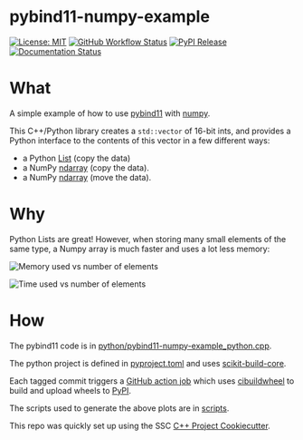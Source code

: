 # pybind11-numpy-example

[![License: MIT](https://img.shields.io/badge/License-MIT-yellow.svg)](https://opensource.org/licenses/MIT)
[![GitHub Workflow Status](https://img.shields.io/github/actions/workflow/status/lkeegan/pybind11-numpy-example/ci.yml?branch=main)](https://github.com/lkeegan/pybind11-numpy-example/actions/workflows/ci.yml)
[![PyPI Release](https://img.shields.io/pypi/v/pybind11-numpy-example.svg)](https://pypi.org/project/pybind11-numpy-example)
[![Documentation Status](https://readthedocs.org/projects/pybind11-numpy-example/badge/)](https://pybind11-numpy-example.readthedocs.io/)

# What

A simple example of how to use [pybind11](https://github.com/pybind/pybind11) with [numpy](https://numpy.org/).

This C++/Python library creates a `std::vector` of 16-bit ints,
and provides a Python interface to the contents of this vector in a few different ways:

- a Python [List](https://docs.python.org/3/tutorial/datastructures.html#more-on-lists) (copy the data)
- a NumPy [ndarray](https://numpy.org/doc/stable/reference/generated/numpy.ndarray.html) (copy the data).
- a NumPy [ndarray](https://numpy.org/doc/stable/reference/generated/numpy.ndarray.html) (move the data).

# Why

Python Lists are great!
However, when storing many small elements of the same type,
a Numpy array is much faster and uses a lot less memory:

![Memory used vs number of elements](https://raw.githubusercontent.com/ssciwr/pybind11-numpy-example/main/scripts/memory.png)

![Time used vs number of elements](https://raw.githubusercontent.com/ssciwr/pybind11-numpy-example/main/scripts/time.png)

# How

The pybind11 code is in [python/pybind11-numpy-example_python.cpp](https://github.com/ssciwr/pybind11-numpy-example/blob/main/python/pybind11-numpy-example_python.cpp).

The python project is defined in [pyproject.toml](https://github.com/ssciwr/pybind11-numpy-example/blob/main/pyproject.toml)
and uses [scikit-build-core](https://github.com/scikit-build/scikit-build-core).

Each tagged commit triggers a [GitHub action job](https://github.com/ssciwr/pybind11-numpy-example/actions/workflows/pypi.yml)
which uses [cibuildwheel](https://cibuildwheel.readthedocs.io/) to build and upload wheels to [PyPI](https://pypi.org/project/pybind11-numpy-example/).

The scripts used to generate the above plots are in [scripts](https://github.com/ssciwr/pybind11-numpy-example/tree/main/scripts).

This repo was quickly set up using the SSC [C++ Project Cookiecutter](https://github.com/ssciwr/cookiecutter-cpp-project).
